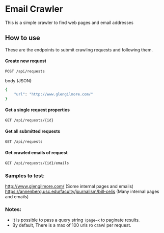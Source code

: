 # Email Crawler

This is a simple crawler to find web pages and email addresses

## How to use

These are the endpoints to submit crawling requests and following them.

#### Create new request
```bash
POST /api/requests
```
body (JSON)
```bash
{
    "url": "http://www.glengilmore.com/"
}
```

#### Get a single request properties
```bash
GET /api/requests/{id}
```

#### Get all submitted requests
```bash
GET /api/requests
```

#### Get crawled emails of request
```bash
GET /api/requests/{id}/emails
```


### Samples to test:

http://www.glengilmore.com/ (Some internal pages and emails)<br />
https://annenberg.usc.edu/faculty/journalism/bill-celis (Many internal pages and emails)<br />

### Notes:
- It is possible to pass a query string `?page=x` to paginate results.
- By default, There is a max of 100 urls ro crawl per request.